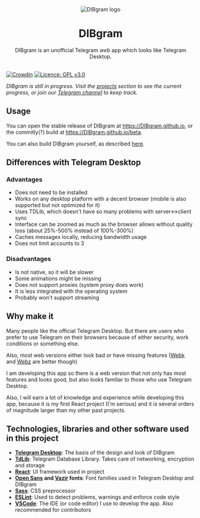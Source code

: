 <div align="center">
  <img src="https://avatars.githubusercontent.com/u/85128397?s=200&v=4" alt="DIBgram logo">
  <h1>DIBgram</h1>
  DIBgram is an unofficial Telegram <em>web</em> app which looks like Telegram Desktop.
</div>
&nbsp;

[![Crowdin](https://badges.crowdin.net/dibgram/localized.svg)](https://crowdin.com/project/dibgram)
[![Licence: GPL v3.0](https://img.shields.io/github/license/DIBgram/DIBgram)](LICENCE)

*DIBgram is still in progress. Visit the [projects](https://github.com/DIBgram/DIBgram/projects?query=is%3Aopen+sort%3Aname-asc) section to see the current progress, or join our [Telegram channel](https://t.me/DIBgram) to keep track.*

## Usage

You can open the stable release of DIBgram at <https://DIBgram.github.io>, or the commitly(?) build at <https://DIBgram.github.io/beta>.

You can also build DIBgram yourself, as described [here](BUILDING.md).

## Differences with Telegram Desktop

### Advantages

- Does not need to be installed
- Works on any desktop platform with a decent browser (mobile is also supported but not optimized for it)
- Uses TDLib, which doesn't have so many problems with server<->client sync
- Interface can be zoomed as much as the browser allows without quality loss (about 25%-500% instead of 100%-300%)
- Caches messages locally, reducing bandwidth usage
- Does not limit accounts to 3

### Disadvantages

- Is not native, so it will be slower
- Some animations might be missing
- Does not support proxies (system proxy does work)
- It is less integrated with the operating system
- Probably won't support streaming

## Why make it

Many people like the official Telegram Desktop. But there are users who prefer to use Telegram on their browsers because of either security, work conditions or something else.

Also, most web versions either look bad or have missing features ([Webk][] and [Webz][] are better though)

[Webk]: https://webk.telegram.org
[Webz]: https://webz.telegram.org

I am developing this app so there is a web version that not only has most features and looks good, but also looks familiar to those who use Telegram Desktop.

Also, I will earn a lot of knowledge and experience while developing this app, because it is my first React project (I'm serious) and it is several orders of magnitude larger than my other past projects.

## Technologies, libraries and other software used in this project

- **[Telegram Desktop][]**: The basis of the design and look of DIBgram
- **[TdLib][]**: Telegram Database Library. Takes care of networking, encryption and storage
- **[React][]**: UI framework used in project
- **[Open Sans][] and [Vazir][] fonts**: Font families used in Telegram Desktop and DIBgram
- **[Sass][]**: CSS preprocessor
- **[ESLint][]**: Used to detect problems, warnings and enforce code style
- **[VSCode][]**: The IDE (or code editor) I use to develop the app. Also recommended for contributors

[Telegram Desktop]: https://github.com/telegramdesktop/tdesktop
[Open Sans]: https://github.com/googlefonts/opensans
[Vazir]: https://github.com/rastikerdar/vazir-font
[TdLib]: https://github.com/tdlib/td
[React]: https://github.com/facebook/react
[ESLint]: https://github.com/eslint/eslint
[VSCode]: https://github.com/microsoft/vscode
[Sass]: https://github.com/sass/sass
